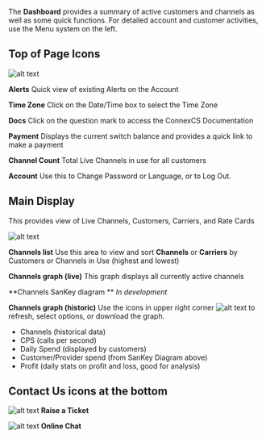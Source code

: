 The **Dashboard** provides a summary of active customers and channels as well as some quick functions. For detailed account and customer activities, use the Menu system on the left.  

## Top of Page Icons
![alt text][top of page]

**Alerts** Quick view of existing Alerts on the Account

**Time Zone** Click on the Date/Time box to select the Time Zone

**Docs** Click on the question mark to access the ConnexCS Documentation

**Payment** Displays the current switch balance and provides a quick link to make a payment

**Channel Count** Total Live Channels in use for all customers

**Account** Use this to Change Password or Language, or to Log Out.


## Main Display
This provides view of Live Channels, Customers, Carriers, and Rate Cards

![alt text][dashboard]

**Channels list** Use this area to view and sort **Channels** or **Carriers** by Customers or Channels in Use (highest and lowest)

**Channels graph (live)** This graph displays all currently active channels 

**Channels SanKey diagram ** *In development*

**Channels graph (historic)**
Use the icons in upper right corner ![alt text][profit] to refresh, select options, or download the graph. 

+ Channels (historical data)
+ CPS (calls per second)
+ Daily Spend (displayed by customers)
+ Customer/Provider spend (from SanKey Diagram above)
+ Profit (daily stats on profit and loss, good for analysis)

## Contact Us icons at the bottom
![alt text][ticket]
**Raise a Ticket** 

![alt text][chat]
**Online Chat**

[top of page]: /customer-portal/img/topofpage.png
[dashboard]: /customer-portal/img/dashboard.png
[alert]: /customer-portal/img/alerts.png
[profit]: /customer-portal/img/profit.png
[ticket]: /customer-portal/img/ticket.png
[chat]: /customer-portal/img/chat.png

